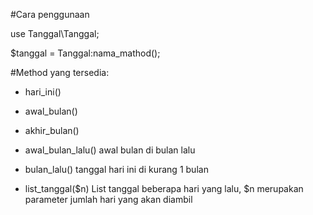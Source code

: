 #Cara penggunaan

use Tanggal\Tanggal;


$tanggal = Tanggal:nama_mathod();


#Method yang tersedia:

- hari_ini()
- awal_bulan()
- akhir_bulan()
- awal_bulan_lalu()
awal bulan di bulan lalu
- bulan_lalu() 
tanggal hari ini di kurang 1 bulan

- list_tanggal($n)
List tanggal beberapa hari yang lalu, $n merupakan parameter jumlah hari yang akan diambil

